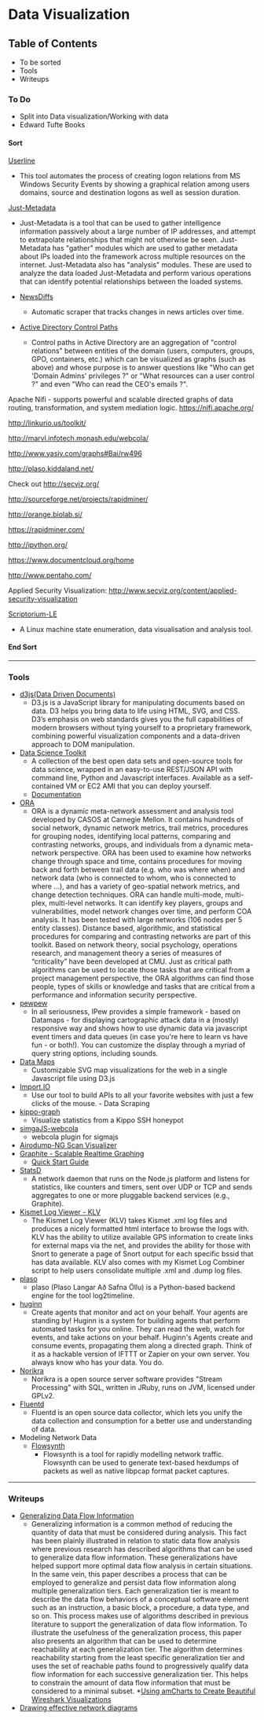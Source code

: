 # Data Visualization



## Table of Contents
* To be sorted
* Tools
* Writeups






### To Do
* Split into Data visualization/Working with data
* Edward Tufte Books

#### Sort

[Userline](https://github.com/THIBER-ORG/userline)
* This tool automates the process of creating logon relations from MS Windows Security Events by showing a graphical relation among users domains, source and destination logons as well as session duration.

[Just-Metadata](https://github.com/ChrisTruncer/Just-Metadata)
* Just-Metadata is a tool that can be used to gather intelligence information passively about a large number of IP addresses, and attempt to extrapolate relationships that might not otherwise be seen. Just-Metadata has "gather" modules which are used to gather metadata about IPs loaded into the framework across multiple resources on the internet. Just-Metadata also has "analysis" modules. These are used to analyze the data loaded Just-Metadata and perform various operations that can identify potential relationships between the loaded systems.

* [NewsDiffs](https://github.com/ecprice/newsdiffs)
	* Automatic scraper that tracks changes in news articles over time.
* [Active Directory Control Paths](https://github.com/ANSSI-FR/AD-control-paths)
	* Control paths in Active Directory are an aggregation of "control relations" between entities of the domain (users, computers, groups, GPO, containers, etc.) which can be visualized as graphs (such as above) and whose purpose is to answer questions like "Who can get 'Domain Admins' privileges ?" or "What resources can a user control ?" and even "Who can read the CEO's emails ?".


Apache Nifi - supports powerful and scalable directed graphs of data routing, transformation, and system mediation logic.
https://nifi.apache.org/

http://linkurio.us/toolkit/

http://marvl.infotech.monash.edu/webcola/

http://www.yasiv.com/graphs#Bai/rw496

http://plaso.kiddaland.net/

Check out http://secviz.org/

http://sourceforge.net/projects/rapidminer/

http://orange.biolab.si/

https://rapidminer.com/


http://ipython.org/

https://www.documentcloud.org/home

http://www.pentaho.com/

Applied Security Visualization: http://www.secviz.org/content/applied-security-visualization

[Scriptorium-LE](https://github.com/imifos/Scriptorium-LE/)
* A Linux machine state enumeration, data visualisation and analysis tool.

#### End Sort

-----
### Tools
* [d3js(Data Driven Documents)](http://d3js.org/)
	* D3.js is a JavaScript library for manipulating documents based on data. D3 helps you bring data to life using HTML, SVG, and CSS. D3’s emphasis on web standards gives you the full capabilities of modern browsers without tying yourself to a proprietary framework, combining powerful visualization components and a data-driven approach to DOM manipulation. 
* [Data Science Toolkit](https://github.com/petewarden/dstk)
	* A collection of the best open data sets and open-source tools for data science, wrapped in an easy-to-use REST/JSON API with command line, Python and Javascript interfaces. Available as a self-contained VM or EC2 AMI that you can deploy yourself.
	* [Documentation](http://www.datasciencetoolkit.org/developerdocs)
* [ORA](http://www.casos.cs.cmu.edu/projects/ora/)
	* ORA is a dynamic meta-network assessment and analysis tool developed by CASOS at Carnegie Mellon.  It contains hundreds of social network, dynamic network metrics, trail metrics, procedures for grouping nodes, identifying local patterns, comparing and contrasting networks, groups, and individuals from a dynamic meta-network perspective. ORA has been used to examine how networks change through space and time,  contains procedures for moving back and forth between trail data (e.g. who was where when) and network data (who is connected to whom,  who is connected to where …),  and has a variety of geo-spatial network metrics, and change detection techniques. ORA can handle multi-mode, multi-plex, multi-level networks.  It can identify key players, groups and vulnerabilities, model network changes over time, and perform COA analysis.  It has been tested with large networks (106 nodes per 5 entity classes). Distance based, algorithmic, and statistical procedures for comparing and contrasting networks are part of this toolkit.  Based on network theory, social psychology, operations research, and management theory a series of measures of “criticality” have been developed at CMU.  Just as critical path algorithms can be used to locate those tasks that are critical from a project management perspective, the ORA algorithms can find those people, types of skills or knowledge and tasks that are critical from a performance and information security perspective. 
* [pewpew](https://github.com/hrbrmstr/pewpew)
	* In all seriousness, IPew provides a simple framework - based on Datamaps - for displaying cartographic attack data in a (mostly) responsive way and shows how to use dynamic data via javascript event timers and data queues (in case you're here to learn vs have fun - or both!). You can customize the display through a myriad of query string options, including sounds.
* [Data Maps](https://datamaps.github.io/)
	* Customizable SVG map visualizations for the web in a single Javascript file using D3.js
* [Import.IO](https://import.io/)
	* Use our tool to build APIs to all your favorite websites with just a few clicks of the mouse.  - Data Scraping
* [kippo-graph](https://github.com/ikoniaris/kippo-graph)
	* Visualize statistics from a Kippo SSH honeypot 
* [simgaJS-webcola](https://github.com/qinfchen/sigmajs-webcola)
	* webcola plugin for sigmajs 
* [Airodump-NG Scan Visualizer](http://hackoftheday.securitytube.net/2015/03/airodump-ng-scan-visualizer-ver-01.html)	
* [Graphite - Scalable Realtime Graphing](http://graphite.wikidot.com/start) 
	* [Quick Start Guide](http://graphite.wikidot.com/quickstart-guide)
* [StatsD](https://github.com/etsy/statsd/)
	* A network daemon that runs on the Node.js platform and listens for statistics, like counters and timers, sent over UDP or TCP and sends aggregates to one or more pluggable backend services (e.g., Graphite).
* [Kismet Log Viewer - KLV](http://mindflip.org/klv/)
	* The Kismet Log Viewer (KLV) takes Kismet .xml log files and produces a nicely formatted html interface to browse the logs with. KLV has the ability to utilize available GPS information to create links for external maps via the net, and provides the ability for those with Snort to generate a page of Snort output for each specific bssid that has data available. KLV also comes with my Kismet Log Combiner script to help users consolidate multiple .xml and .dump log files.
* [plaso](https://github.com/log2timeline/plaso)
	* plaso (Plaso Langar Að Safna Öllu) is a Python-based backend engine for the tool log2timeline. 
* [huginn](https://github.com/huginn/huginn)
	* Create agents that monitor and act on your behalf. Your agents are standing by! Huginn is a system for building agents that perform automated tasks for you online. They can read the web, watch for events, and take actions on your behalf. Huginn's Agents create and consume events, propagating them along a directed graph. Think of it as a hackable version of IFTTT or Zapier on your own server. You always know who has your data. You do.
* [Norikra](http://norikra.github.io/)
	* Norikra is a open source server software provides "Stream Processing" with SQL, written in JRuby, runs on JVM, licensed under GPLv2.
* [Fluentd](https://www.fluentd.org/architecture)
	* Fluentd is an open source data collector, which lets you unify the data collection and consumption for a better use and understanding of data.
* Modeling Network Data
	* [Flowsynth](https://github.com/secureworks/Flowsynth)
		* Flowsynth is a tool for rapidly modelling network traffic. Flowsynth can be used to generate text-based hexdumps of packets as well as native libpcap format packet captures.



-----
### Writeups
* [Generalizing Data Flow Information](http://uninformed.org/?v=all&a=34&t=sumry)
	* Generalizing information is a common method of reducing the quantity of data that must be considered during analysis. This fact has been plainly illustrated in relation to static data flow analysis where previous research has described algorithms that can be used to generalize data flow information. These generalizations have helped support more optimal data flow analysis in certain situations. In the same vein, this paper describes a process that can be employed to generalize and persist data flow information along multiple generalization tiers. Each generalization tier is meant to describe the data flow behaviors of a conceptual software element such as an instruction, a basic block, a procedure, a data type, and so on. This process makes use of algorithms described in previous literature to support the generalization of data flow information. To illustrate the usefulness of the generalization process, this paper also presents an algorithm that can be used to determine reachability at each generalization tier. The algorithm determines reachability starting from the least specific generalization tier and uses the set of reachable paths found to progressively qualify data flow information for each successive generalization tier. This helps to constrain the amount of data flow information that must be considered to a minimal subset. 
*[Using amCharts to Create Beautiful Wireshark Visualizations](http://www.thevisiblenetwork.com/2015/03/19/using-amcharts-to-create-beautiful-wireshark-visualizations/)
* [Drawing effective network diagrams](https://www.auvik.com/media/blog/effective-network-diagrams/)
